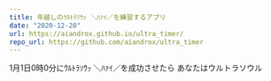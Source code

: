 ```yaml
---
title: 年越しのｳﾙﾄﾗｿｳｯ ＼ﾊｧｲ／を練習するアプリ
date: "2020-12-20"
url: https://aiandrox.github.io/ultra_timer/
repo_url: https://github.com/aiandrox/ultra_timer
---
```


1月1日0時0分にｳﾙﾄﾗｿｳｯ ＼ﾊｧｲ／を成功させたら あなたはウルトラソウル
